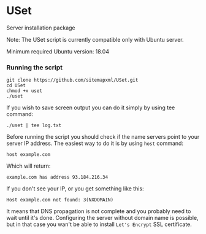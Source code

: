 # USet
Server installation package

Note: The USet script is currently compatible only with Ubuntu server.

Minimum required Ubuntu version: 18.04

### Running the script

```
git clone https://github.com/sitemapxml/USet.git
cd USet
chmod +x uset
./uset
```

If you wish to save screen output you can do it simply by using tee command:

```
./uset | tee log.txt
```

Before running the script you should check if the name servers point to your server IP address. The easiest way to do it is by using `host` command:

```
host example.com
```

Which will return:

```
example.com has address 93.184.216.34
```

If you don't see your IP, or you get something like this:

```
Host example.com not found: 3(NXDOMAIN)
```
It means that DNS propagation is not complete and you probably need to wait until it's done. Configuring the server without domain name is possible, but in that case you wan't be able to install `Let's Encrypt` SSL certificate.  
